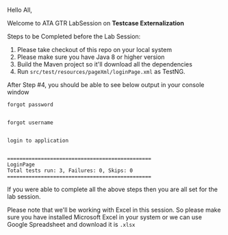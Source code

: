 Hello All,

Welcome to ATA GTR LabSession on **Testcase Externalization**

Steps to be Completed before the Lab Session:
1. Please take checkout of this repo on your local system
2. Please make sure you have Java 8 or higher version
3. Build the Maven project so it'll download all the dependencies
4. Run `src/test/resources/pageXml/loginPage.xml` as TestNG.

After Step #4, you should be able to see below output in your console window
```
forgot password


forgot username


login to application


===============================================
LoginPage
Total tests run: 3, Failures: 0, Skips: 0
===============================================
```

If you were able to complete all the above steps then you are all set for the lab session.

Please note that we'll be working with Excel in this session. So please make sure you have installed Microsoft Excel in your system or we can use Google Spreadsheet and download it is `.xlsx`

